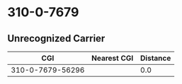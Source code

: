# 310-0-7679
## Unrecognized Carrier


| CGI | Nearest CGI | Distance |
|-----|-------------|----------|
| 310-0-7679-56296 |  | 0.0 |
